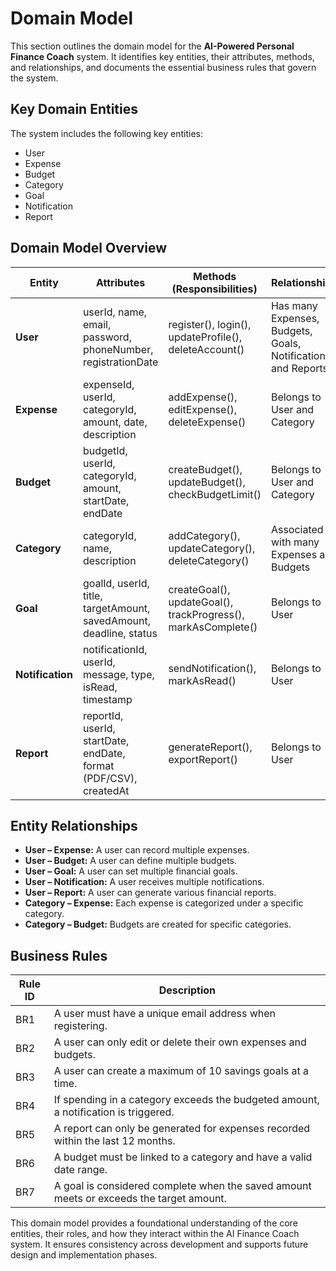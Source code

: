 # Domain Model 

This section outlines the domain model for the **AI-Powered Personal Finance Coach** system. It identifies key entities, their attributes, methods, and relationships, and documents the essential business rules that govern the system.

## Key Domain Entities

The system includes the following key entities:
- User
- Expense
- Budget
- Category
- Goal
- Notification
- Report

## Domain Model Overview

| **Entity**   | **Attributes**                                                                 | **Methods (Responsibilities)**                                                                 | **Relationships**                                                                 |
|-------------|----------------------------------------------------------------------------------|-----------------------------------------------------------------------------------------------|------------------------------------------------------------------------------------|
| **User**    | userId, name, email, password, phoneNumber, registrationDate                    | register(), login(), updateProfile(), deleteAccount()                                         | Has many Expenses, Budgets, Goals, Notifications, and Reports                      |
| **Expense** | expenseId, userId, categoryId, amount, date, description                        | addExpense(), editExpense(), deleteExpense()                                                  | Belongs to User and Category                                                       |
| **Budget**  | budgetId, userId, categoryId, amount, startDate, endDate                        | createBudget(), updateBudget(), checkBudgetLimit()                                           | Belongs to User and Category                                                       |
| **Category**| categoryId, name, description                                                   | addCategory(), updateCategory(), deleteCategory()                                             | Associated with many Expenses and Budgets                                          |
| **Goal**    | goalId, userId, title, targetAmount, savedAmount, deadline, status             | createGoal(), updateGoal(), trackProgress(), markAsComplete()                                | Belongs to User                                                                    |
| **Notification** | notificationId, userId, message, type, isRead, timestamp                     | sendNotification(), markAsRead()                                                              | Belongs to User                                                                    |
| **Report**  | reportId, userId, startDate, endDate, format (PDF/CSV), createdAt               | generateReport(), exportReport()                                                              | Belongs to User                                                                    |

## Entity Relationships

- **User – Expense:** A user can record multiple expenses.
- **User – Budget:** A user can define multiple budgets.
- **User – Goal:** A user can set multiple financial goals.
- **User – Notification:** A user receives multiple notifications.
- **User – Report:** A user can generate various financial reports.
- **Category – Expense:** Each expense is categorized under a specific category.
- **Category – Budget:** Budgets are created for specific categories.

## Business Rules

| **Rule ID** | **Description** |
|------------|-----------------|
| BR1 | A user must have a unique email address when registering. |
| BR2 | A user can only edit or delete their own expenses and budgets. |
| BR3 | A user can create a maximum of 10 savings goals at a time. |
| BR4 | If spending in a category exceeds the budgeted amount, a notification is triggered. |
| BR5 | A report can only be generated for expenses recorded within the last 12 months. |
| BR6 | A budget must be linked to a category and have a valid date range. |
| BR7 | A goal is considered complete when the saved amount meets or exceeds the target amount. |

This domain model provides a foundational understanding of the core entities, their roles, and how they interact within the AI Finance Coach system. It ensures consistency across development and supports future design and implementation phases.


